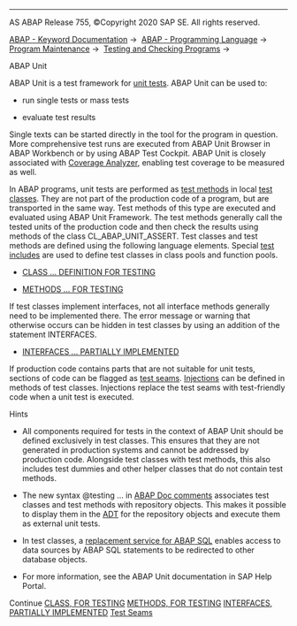   

* * *

AS ABAP Release 755, ©Copyright 2020 SAP SE. All rights reserved.

[ABAP - Keyword Documentation](javascript:call_link\('abenabap.htm'\)) →  [ABAP - Programming Language](javascript:call_link\('abenabap_reference.htm'\)) →  [Program Maintenance](javascript:call_link\('abenprogram_editing.htm'\)) →  [Testing and Checking Programs](javascript:call_link\('abenabap_tests.htm'\)) → 

ABAP Unit

ABAP Unit is a test framework for [unit tests](javascript:call_link\('abenunit_test_glosry.htm'\) "Glossary Entry"). ABAP Unit can be used to:

-   run single tests or mass tests

-   evaluate test results

Single texts can be started directly in the tool for the program in question. More comprehensive test runs are executed from ABAP Unit Browser in ABAP Workbench or by using ABAP Test Cockpit. ABAP Unit is closely associated with [Coverage Analyzer](javascript:call_link\('abencoverage_analyzer_glosry.htm'\) "Glossary Entry"), enabling test coverage to be measured as well.

In ABAP programs, unit tests are performed as [test methods](javascript:call_link\('abentest_method_glosry.htm'\) "Glossary Entry") in local [test classes](javascript:call_link\('abentest_class_glosry.htm'\) "Glossary Entry"). They are not part of the production code of a program, but are transported in the same way. Test methods of this type are executed and evaluated using ABAP Unit Framework. The test methods generally call the tested units of the production code and then check the results using methods of the class CL\_ABAP\_UNIT\_ASSERT. Test classes and test methods are defined using the following language elements. Special [test includes](javascript:call_link\('abentest_include_glosry.htm'\) "Glossary Entry") are used to define test classes in class pools and function pools.

-   [CLASS ... DEFINITION FOR TESTING](javascript:call_link\('abapclass_for_testing.htm'\))

-   [METHODS ... FOR TESTING](javascript:call_link\('abapmethods_testing.htm'\))

If test classes implement interfaces, not all interface methods generally need to be implemented there. The error message or warning that otherwise occurs can be hidden in test classes by using an addition of the statement INTERFACES.

-   [INTERFACES ... PARTIALLY IMPLEMENTED](javascript:call_link\('abapinterfaces_partially.htm'\))

If production code contains parts that are not suitable for unit tests, sections of code can be flagged as [test seams](javascript:call_link\('abentest_seams.htm'\)). [Injections](javascript:call_link\('abeninjection_glosry.htm'\) "Glossary Entry") can be defined in methods of test classes. Injections replace the test seams with test-friendly code when a unit test is executed.

Hints

-   All components required for tests in the context of ABAP Unit should be defined exclusively in test classes. This ensures that they are not generated in production systems and cannot be addressed by production code. Alongside test classes with test methods, this also includes test dummies and other helper classes that do not contain test methods.

-   The new syntax @testing ... in [ABAP Doc comments](javascript:call_link\('abenabap_doc_comment_glosry.htm'\) "Glossary Entry") associates test classes and test methods with repository objects. This makes it possible to display them in the [ADT](javascript:call_link\('abenadt_glosry.htm'\) "Glossary Entry") for the repository objects and execute them as external unit tests.

-   In test classes, a [replacement service for ABAP SQL](javascript:call_link\('abencl_osql_replace.htm'\)) enables access to data sources by ABAP SQL statements to be redirected to other database objects.

-   For more information, see the ABAP Unit documentation in SAP Help Portal.

Continue
[CLASS, FOR TESTING](javascript:call_link\('abapclass_for_testing.htm'\))
[METHODS, FOR TESTING](javascript:call_link\('abapmethods_testing.htm'\))
[INTERFACES, PARTIALLY IMPLEMENTED](javascript:call_link\('abapinterfaces_partially.htm'\))
[Test Seams](javascript:call_link\('abentest_seams.htm'\))